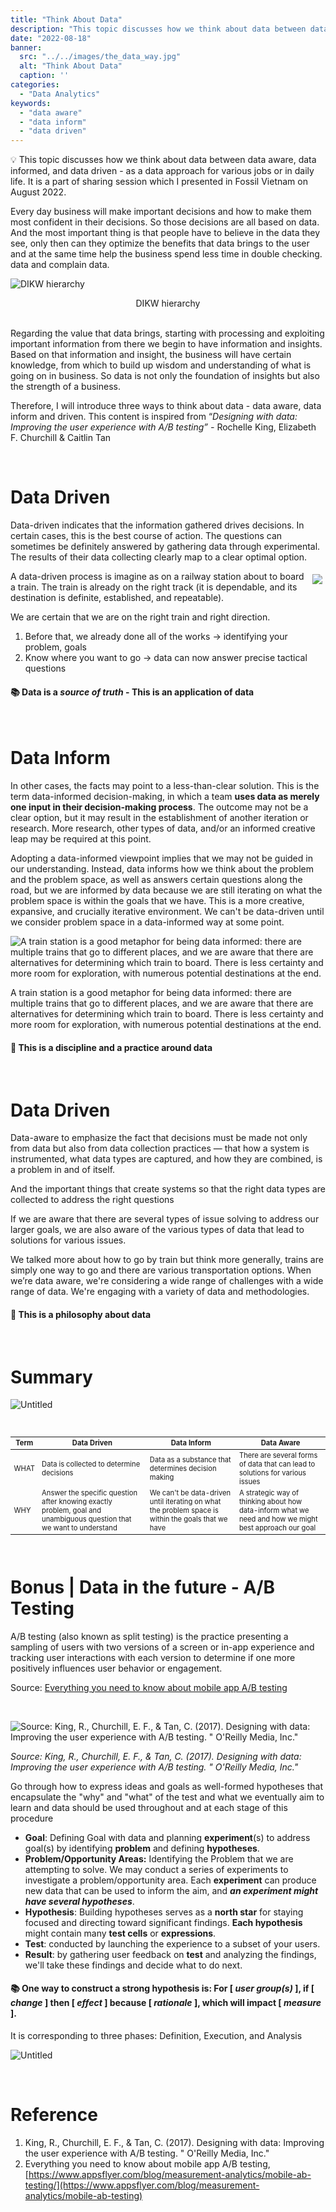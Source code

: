 ```yaml
---
title: "Think About Data"
description: "This topic discusses how we think about data between data aware, data informed, and data driven - as a data strategy for various jobs or in daily life. It is a part of sharing session which I presented in Fossil Vietnam on August 2022."
date: "2022-08-18"
banner:
  src: "../../images/the_data_way.jpg"
  alt: "Think About Data"
  caption: ''
categories:
  - "Data Analytics"
keywords:
  - "data aware"
  - "data inform"
  - "data driven"
---
```



<aside>

💡 This topic discusses how we think about data between data aware, data informed, and data driven - as a data approach for various jobs or in daily life. It is a part of sharing session which I presented in Fossil Vietnam on August 2022.

</aside>

Every day business will make important decisions and how to make them most confident in their decisions. So those decisions are all based on data. And the most important thing is that people have to believe in the data they see, only then can they optimize the benefits that data brings to the user and at the same time help the business spend less time in double checking. data and complain data.

![DIKW hierarchy](resource/Untitled.png)
<div align="center">DIKW hierarchy </div>

<br>

Regarding the value that data brings, starting with processing and exploiting important information from there we begin to have information and insights. Based on that information and insight, the business will have certain knowledge, from which to build up wisdom and understanding of what is going on in business. So data is not only the foundation of insights but also the strength of a business.

Therefore, I will introduce three ways to think about data - data aware, data inform and driven. This content is inspired from “*Designing with data: Improving the user experience with A/B testing” -* Rochelle King, Elizabeth F. Churchill & Caitlin Tan

<br>

# Data Driven

Data-driven indicates that the information gathered drives decisions. In certain cases, this is the best course of action. The  questions can sometimes be definitely answered by gathering data through experimental. The results of their data collecting clearly map to a clear optimal option.


<section>
    <img src="resource/Untitled1.png" style="max-width: 100px; float: right; padding: 5px" />
    <p></p>
    <p>
    A data-driven process is imagine as on a railway station about to board a train. The train is already on the right track (it is dependable, and its destination is definite, established, and repeatable).
    </p>
    We are certain that we are on the right train and right direction. 
    <p>
      <ol role="list">
        	<li>Before that, we already done all of the works → identifying your problem, goals</li>
          <li>Know where you want to go → data can now answer precise tactical questions</li>
      </ol>
    </p>
</section>

<aside>

#### 📚 Data is a *source of truth* - This is **an application** of data

</aside>

<br>

# Data Inform

In other cases, the facts may point to a less-than-clear solution. This is the term data-informed decision-making, in which a team **uses data as merely one input in their decision-making process**.
The outcome may not be a clear option, but it may result in the establishment of another iteration or research. More research, other types of data, and/or an informed creative leap may be required at this point. 

Adopting a data-informed viewpoint implies that we may not be guided in our understanding. Instead, data informs how we think about the problem and the problem space, as well as answers certain questions along the road, but we are informed by data because we are still iterating on what the problem space is within the goals that we have. This is a more creative, expansive, and crucially iterative environment. We can't be data-driven until we consider problem space in a data-informed way at some point.

![A train station is a good metaphor for being data informed: there are multiple trains that go to different places, and we are aware that there are alternatives for determining which train to board. There is less certainty and more room for exploration, with numerous potential destinations at the end.](resource/Untitled2.png)

A train station is a good metaphor for being data informed: there are multiple trains that go to different places, and we are aware that there are alternatives for determining which train to board. There is less certainty and more room for exploration, with numerous potential destinations at the end.

<aside>

#### 📎 This is a **discipline and a practice** around data

</aside>

<br>

# Data Driven

Data-aware to emphasize the fact that decisions must be made not only from data but also from data collection practices — that how a system is instrumented, what data types are captured, and how they are combined, is a  problem in and of itself.

And the important things that create systems so that the right data types are collected to address the right questions

If we are aware that there are several types of issue solving to address our larger goals, we are also aware of the various types of data that lead to solutions for various issues.

We talked more about how to go by train but think more generally, trains are simply one way to go and there are various transportation options. When we’re data aware, we're considering a wide range of challenges with a wide range of data. We're engaging with a variety of data and methodologies.

<aside>

#### 📖 This is a **philosophy** about data

</aside>

<br>

# Summary

![Untitled](resource/Untitled4.png)

<br>


<table style="font-size: 0.8em">
   <thead>
      <tr>
         <th>Term</th>
         <th>Data Driven</th>
         <th>Data Inform</th>
         <th>Data Aware</th>
      </tr>
   </thead>
   <tbody>
      <tr>
         <td>WHAT</td>
         <td>Data is collected to determine decisions</td>
         <td>Data as a substance that determines decision making</td>
         <td>There are several forms of data that can lead to solutions for various issues</td>
      </tr>
      <tr>
         <td>WHY</td>
         <td>Answer the specific question after knowing exactly problem, goal and unambiguous question that we want to understand</td>
         <td>We can't be data-driven until iterating on what the problem space is within the goals that we have</td>
         <td>A strategic way of thinking about how data-inform what we need and how we might best approach our goal</td>
      </tr>
   </tbody>
</table>

<br>

# Bonus | Data in the future - A/B Testing

A/B testing (also known as split testing) is the practice presenting a sampling of users with two versions of a screen or in-app experience and tracking user interactions with each version to determine if one more positively influences user behavior or engagement.

Source: [Everything you need to know about mobile app A/B testing](https://www.appsflyer.com/blog/measurement-analytics/mobile-ab-testing/)

<br>

![*Source: King, R., Churchill, E. F., & Tan, C. (2017). Designing with data: Improving the user experience with A/B testing. " O'Reilly Media, Inc."*](resource/Untitled5.png)

*Source: King, R., Churchill, E. F., & Tan, C. (2017). Designing with data: Improving the user experience with A/B testing. " O'Reilly Media, Inc."*

Go through how to express ideas and goals as well-formed hypotheses that encapsulate the "why" and "what" of the test and what we eventually aim to learn and data should be used throughout and at each stage of this procedure

- **Goal**: Defining Goal with data and planning **experiment**(s) to address goal(s) by identifying **problem** and defining **hypotheses**.
- **Problem/Opportunity Areas:** Identifying the Problem that we are attempting to solve. We may conduct a series of experiments to investigate a problem/opportunity area. Each **experiment** can produce new data that can be used to inform the aim, and ***an experiment might have several hypotheses***.
- **Hypothesis**: Building hypotheses serves as a **north star** for staying focused and directing toward significant findings. **Each hypothesis** might contain many **test cells** or **expressions**.
- **Test**: conducted by launching the experience to a subset of your users.
- **Result**: by gathering user feedback on **test** and analyzing the findings, we'll take these findings and decide what to do next.

<aside>

#### 📚 One way to construct a strong hypothesis is: For [ *user group(s)* ], if [ *change* ] then [ *effect* ] because [ *rationale* ], which will impact [ *measure* ].

</aside>

It is corresponding to three phases: Definition, Execution, and Analysis

![Untitled](resource/Untitled6.png)

<br>

# Reference

1. King, R., Churchill, E. F., & Tan, C. (2017). Designing with data: Improving the user experience with A/B testing. " O'Reilly Media, Inc."
2. Everything you need to know about mobile app A/B testing,[https://www.appsflyer.com/blog/measurement-analytics/mobile-ab-testing/](https://www.appsflyer.com/blog/measurement-analytics/mobile-ab-testing)
